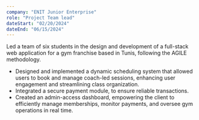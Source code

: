 ```yaml
---
company: "ENIT Junior Enterprise"
role: "Project Team lead"
dateStart: "02/20/2024"
dateEnd: "06/15/2024"
---
```


Led a team of six students in the design and development of a full-stack web application for a gym franchise based in Tunis, following the AGILE methodology.
* Designed and implemented a dynamic scheduling system that allowed users to book and manage coach-led sessions, enhancing user engagement and streamlining class organization.
* Integrated a secure payment module, to ensure reliable transactions.
* Created an admin-access dashboard, empowering the client to efficiently manage memberships, monitor payments, and oversee gym operations in real time.
